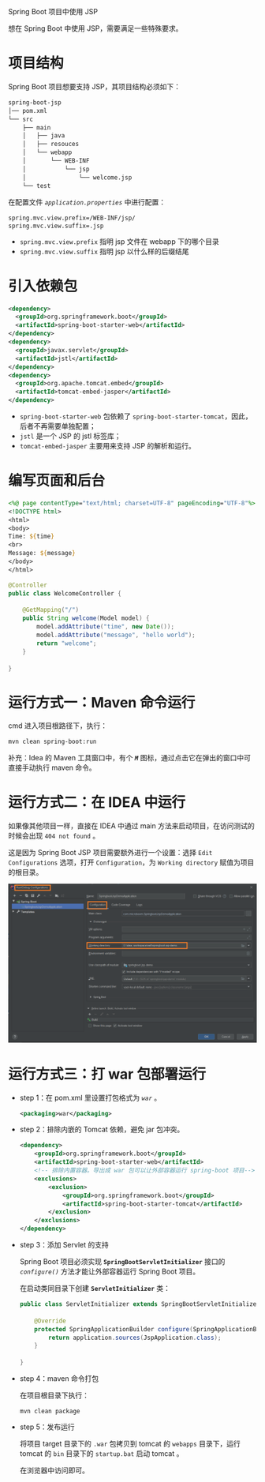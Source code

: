 <span class="title">Spring Boot 项目中使用 JSP</span>

想在 Spring Boot 中使用 JSP，需要满足一些特殊要求。

# 项目结构

Spring Boot 项目想要支持 JSP，其项目结构必须如下：

```xml
spring-boot-jsp
│── pom.xml
└── src
    ├── main
    │   ├── java
    │   ├── resouces
    │   └── webapp
    │       └── WEB-INF
    │           └── jsp
    │               └── welcome.jsp
    └── test
```

在配置文件 *`application.properties`* 中进行配置：

```properties
spring.mvc.view.prefix=/WEB-INF/jsp/
spring.mvc.view.suffix=.jsp
```

- `spring.mvc.view.prefix` 指明 jsp 文件在 webapp 下的哪个目录
- `spring.mvc.view.suffix` 指明 jsp 以什么样的后缀结尾


# 引入依赖包

```xml
<dependency>
  <groupId>org.springframework.boot</groupId>
  <artifactId>spring-boot-starter-web</artifactId>
</dependency>
<dependency>
  <groupId>javax.servlet</groupId>
  <artifactId>jstl</artifactId>
</dependency>
<dependency>
  <groupId>org.apache.tomcat.embed</groupId>
  <artifactId>tomcat-embed-jasper</artifactId>
</dependency>
```

- `spring-boot-starter-web` 包依赖了 `spring-boot-starter-tomcat`，因此，后者不再需要单独配置；
- `jstl` 是一个 JSP 的 jstl 标签库；
- `tomcat-embed-jasper` 主要用来支持 JSP 的解析和运行。

# 编写页面和后台

```jsp
<%@ page contentType="text/html; charset=UTF-8" pageEncoding="UTF-8"%>
<!DOCTYPE html>
<html>
<body>
Time: ${time}
<br>
Message: ${message}
</body>
</html>
```

```java
@Controller
public class WelcomeController {

    @GetMapping("/")
    public String welcome(Model model) {
        model.addAttribute("time", new Date());
        model.addAttribute("message", "hello world");
        return "welcome";
    }

}
```

# 运行方式一：Maven 命令运行

cmd 进入项目根路径下，执行：

```sh
mvn clean spring-boot:run
```

补充：Idea 的 Maven 工具窗口中，有个 ***`M`*** 图标，通过点击它在弹出的窗口中可直接手动执行 maven 命令。

# 运行方式二：在 IDEA 中运行

如果像其他项目一样，直接在 IDEA 中通过 main 方法来启动项目，在访问测试的时候会出现 `404 not found` 。

这是因为 Spring Boot JSP 项目需要额外进行一个设置：选择 `Edit Configurations` 选项，打开 `Configuration`，为 `Working directory` 赋值为项目的根目录。

![springboot-jsp-1](./img/springboot-jsp-1.png)


# 运行方式三：打 war 包部署运行


- step 1：在 pom.xml 里设置打包格式为 *`war`* 。

  ```xml
  <packaging>war</packaging>
  ```

- step 2：排除内嵌的 Tomcat 依赖，避免 jar 包冲突。

  ```xml
  <dependency>
      <groupId>org.springframework.boot</groupId>
      <artifactId>spring-boot-starter-web</artifactId>
      <!-- 排除内置容器。导出成 war 包可以让外部容器运行 spring-boot 项目-->
      <exclusions>
          <exclusion>
              <groupId>org.springframework.boot</groupId>
              <artifactId>spring-boot-starter-tomcat</artifactId>
          </exclusion>
      </exclusions>
  </dependency>
  ```

- step 3：添加 Servlet 的支持

  Spring Boot 项目必须实现 **`SpringBootServletInitializer`** 接口的 *`configure()`* 方法才能让外部容器运行 Spring Boot 项目。

  在启动类同目录下创建 **`ServletInitializer`** 类：

  ```java
  public class ServletInitializer extends SpringBootServletInitializer {

      @Override
      protected SpringApplicationBuilder configure(SpringApplicationBuilder application) {
          return application.sources(JspApplication.class);
      }

  }
  ```

- step 4：maven 命令打包

  在项目根目录下执行：

  ```shell
  mvn clean package
  ```

- step 5：发布运行

  将项目 target 目录下的 `.war` 包拷贝到 tomcat 的 `webapps` 目录下，运行 tomcat 的 `bin` 目录下的 `startup.bat` 启动 tomcat 。

  在浏览器中访问即可。

